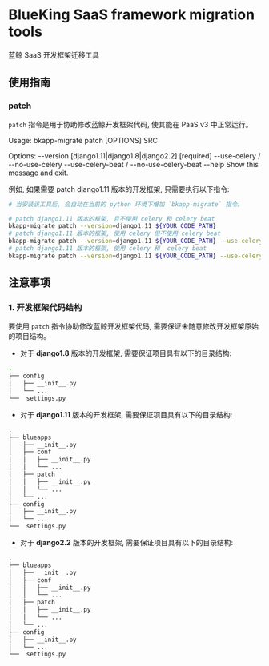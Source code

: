 # BlueKing SaaS framework migration tools
蓝鲸 SaaS 开发框架迁移工具

## 使用指南
###  patch
`patch` 指令是用于协助修改蓝鲸开发框架代码, 使其能在 PaaS v3 中正常运行。

Usage: bkapp-migrate patch [OPTIONS] SRC

Options:
  --version [django1.11|django1.8|django2.2]
                                  [required]
  --use-celery / --no-use-celery
  --use-celery-beat / --no-use-celery-beat
  --help                          Show this message and exit.
  
例如, 如果需要 patch django1.11 版本的开发框架, 只需要执行以下指令: 
```bash
# 当安装该工具后, 会自动在当前的 python 环境下增加 `bkapp-migrate` 指令。

# patch django1.11 版本的框架, 且不使用 celery 和 celery beat
bkapp-migrate patch --version=django1.11 ${YOUR_CODE_PATH}
# patch django1.11 版本的框架, 使用 celery 但不使用 celery beat
bkapp-migrate patch --version=django1.11 ${YOUR_CODE_PATH} --use-celery
# patch django1.11 版本的框架, 使用 celery 和  celery beat
bkapp-migrate patch --version=django1.11 ${YOUR_CODE_PATH} --use-celery --use-celery-beat
```

## 注意事项
### 1. 开发框架代码结构
要使用 `patch` 指令协助修改蓝鲸开发框架代码, 需要保证未随意修改开发框架原始的项目结构。

- 对于 **django1.8** 版本的开发框架, 需要保证项目具有以下的目录结构:
```bash
.
├── config
│   ├── __init__.py
│   └── ...
└──  settings.py
```

- 对于 **django1.11** 版本的开发框架, 需要保证项目具有以下的目录结构:
```bash
.
├── blueapps
│   ├── __init__.py
│   ├── conf
│   │   ├── __init__.py
│   │   └── ...
│   ├── patch
│   │   ├── __init__.py
│   │   └── ...
│   └── ...
├── config
│   ├── __init__.py
│   └── ...
└──  settings.py
```


- 对于 **django2.2** 版本的开发框架, 需要保证项目具有以下的目录结构:
```bash
.
├── blueapps
│   ├── __init__.py
│   ├── conf
│   │   ├── __init__.py
│   │   └── ...
│   ├── patch
│   │   ├── __init__.py
│   │   └── ...
│   └── ...
├── config
│   ├── __init__.py
│   └── ...
└──  settings.py
```
